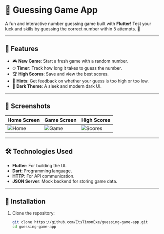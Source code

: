 # 🌙 Guessing Game App

A fun and interactive number guessing game built with **Flutter**! Test your luck and skills by guessing the correct number within 5 attempts. 🎉

---

## 🚀 Features

- 🎮 **New Game**: Start a fresh game with a random number.
- ⏱ **Timer**: Track how long it takes to guess the number.
- 🏆 **High Scores**: Save and view the best scores.
- 🔢 **Hints**: Get feedback on whether your guess is too high or too low.
- 🌌 **Dark Theme**: A sleek and modern dark UI.

---

## 📸 Screenshots

| Home Screen | Game Screen | High Scores |
|-------------|-------------|-------------|
| ![Home](https://via.placeholder.com/150) | ![Game](https://via.placeholder.com/150) | ![Scores](https://via.placeholder.com/150) |

---

## 🛠️ Technologies Used

- **Flutter**: For building the UI.
- **Dart**: Programming language.
- **HTTP**: For API communication.
- **JSON Server**: Mock backend for storing game data.

---

## 🔧 Installation

1. Clone the repository:
   ```bash
   git clone https://github.com/ItsTimonExe/guessing-game-app.git
   cd guessing-game-app
